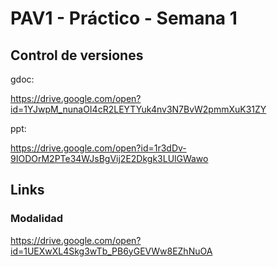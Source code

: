 # PAV1 - Práctico - Semana 1

## Control de versiones

gdoc:

https://drive.google.com/open?id=1YJwpM_nunaOI4cR2LEYTYuk4nv3N7BvW2pmmXuK31ZY

ppt:

https://drive.google.com/open?id=1r3dDv-9IODOrM2PTe34WJsBgVij2E2Dkgk3LUlGWawo

## Links 
### Modalidad

https://drive.google.com/open?id=1UEXwXL4Skg3wTb_PB6yGEVWw8EZhNuOA
